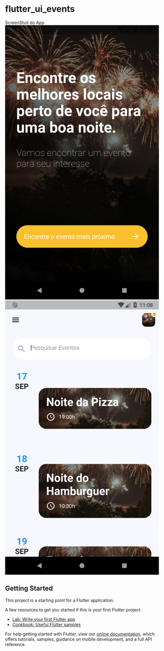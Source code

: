 # flutter_ui_events

ScreenShot do App
![Alt Text](https://github.com/iang12/flutter_events_app/blob/master/foto.png) ![Alt Text](https://github.com/iang12/flutter_events_app/blob/master/foto1.png)

## Getting Started

This project is a starting point for a Flutter application.

A few resources to get you started if this is your first Flutter project:

- [Lab: Write your first Flutter app](https://flutter.dev/docs/get-started/codelab)
- [Cookbook: Useful Flutter samples](https://flutter.dev/docs/cookbook)

For help getting started with Flutter, view our
[online documentation](https://flutter.dev/docs), which offers tutorials,
samples, guidance on mobile development, and a full API reference.
